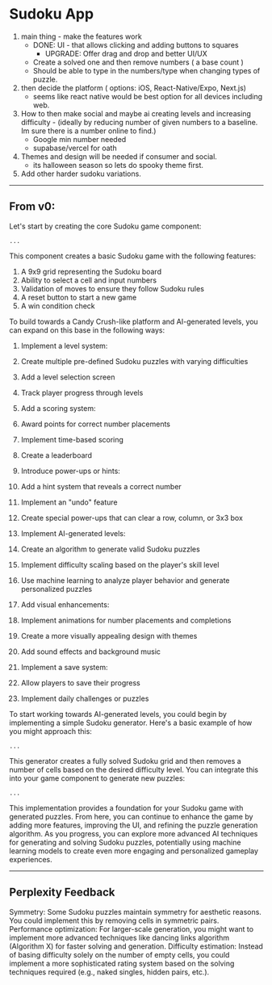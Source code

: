 # Sudoku App

1. main thing - make the features work
    - DONE: UI - that allows clicking and adding buttons to squares 
        - UPGRADE: Offer drag and drop and better UI/UX
    - Create a solved one and then remove numbers ( a base count )
    - Should be able to type in the numbers/type when changing types of puzzle.
2. then decide the platform ( options: iOS, React-Native/Expo, Next.js)
    - seems like react native would be best option for all devices including web.
3. How to then make social and maybe ai creating levels and increasing difficulty - (ideally by reducing number of given numbers to a baseline. Im sure there is a number online to find.)
    - Google min number needed
    - supabase/vercel for oath
4. Themes and design will be needed if consumer and social.
    - its halloween season so lets do spooky theme first.
5. Add other harder sudoku variations. 


--- 


## From v0: 
Let's start by creating the core Sudoku game component:

```typescriptreact project="Sudoku Game" file="sudoku-game.tsx"
...
```

This component creates a basic Sudoku game with the following features:

1. A 9x9 grid representing the Sudoku board
2. Ability to select a cell and input numbers
3. Validation of moves to ensure they follow Sudoku rules
4. A reset button to start a new game
5. A win condition check


To build towards a Candy Crush-like platform and AI-generated levels, you can expand on this base in the following ways:

1. Implement a level system:

1. Create multiple pre-defined Sudoku puzzles with varying difficulties
2. Add a level selection screen
3. Track player progress through levels



2. Add a scoring system:

1. Award points for correct number placements
2. Implement time-based scoring
3. Create a leaderboard



3. Introduce power-ups or hints:

1. Add a hint system that reveals a correct number
2. Implement an "undo" feature
3. Create special power-ups that can clear a row, column, or 3x3 box



4. Implement AI-generated levels:

1. Create an algorithm to generate valid Sudoku puzzles
2. Implement difficulty scaling based on the player's skill level
3. Use machine learning to analyze player behavior and generate personalized puzzles



5. Add visual enhancements:

1. Implement animations for number placements and completions
2. Create a more visually appealing design with themes
3. Add sound effects and background music



6. Implement a save system:

1. Allow players to save their progress
2. Implement daily challenges or puzzles





To start working towards AI-generated levels, you could begin by implementing a simple Sudoku generator. Here's a basic example of how you might approach this:

```typescriptreact project="Sudoku Generator" file="sudoku-generator.ts"
...
```

This generator creates a fully solved Sudoku grid and then removes a number of cells based on the desired difficulty level. You can integrate this into your game component to generate new puzzles:

```typescriptreact project="Sudoku Game" file="sudoku-game.tsx"
...
```

This implementation provides a foundation for your Sudoku game with generated puzzles. From here, you can continue to enhance the game by adding more features, improving the UI, and refining the puzzle generation algorithm. As you progress, you can explore more advanced AI techniques for generating and solving Sudoku puzzles, potentially using machine learning models to create even more engaging and personalized gameplay experiences.

---

## Perplexity Feedback

Symmetry:
Some Sudoku puzzles maintain symmetry for aesthetic reasons. You could implement this by removing cells in symmetric pairs.
Performance optimization:
For larger-scale generation, you might want to implement more advanced techniques like dancing links algorithm (Algorithm X) for faster solving and generation.
Difficulty estimation:
Instead of basing difficulty solely on the number of empty cells, you could implement a more sophisticated rating system based on the solving techniques required (e.g., naked singles, hidden pairs, etc.).